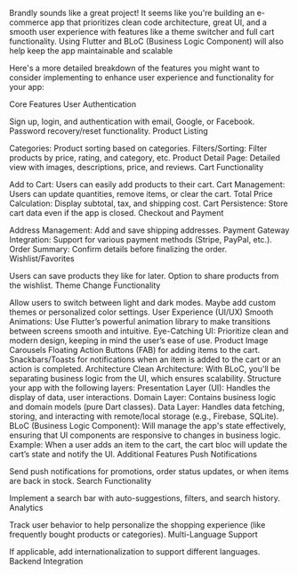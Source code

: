 
Brandly sounds like a great project! It seems like you're building an e-commerce app that prioritizes clean code architecture, great UI, and a smooth user experience with features like a theme switcher and full cart functionality. Using Flutter and BLoC (Business Logic Component) will also help keep the app maintainable and scalable

Here's a more detailed breakdown of the features you might want to consider implementing to enhance user experience and functionality for your app:

Core Features
User Authentication

Sign up, login, and authentication with email, Google, or Facebook.
Password recovery/reset functionality.
Product Listing

Categories: Product sorting based on categories.
Filters/Sorting: Filter products by price, rating, and category, etc.
Product Detail Page: Detailed view with images, descriptions, price, and reviews.
Cart Functionality

Add to Cart: Users can easily add products to their cart.
Cart Management: Users can update quantities, remove items, or clear the cart.
Total Price Calculation: Display subtotal, tax, and shipping cost.
Cart Persistence: Store cart data even if the app is closed.
Checkout and Payment

Address Management: Add and save shipping addresses.
Payment Gateway Integration: Support for various payment methods (Stripe, PayPal, etc.).
Order Summary: Confirm details before finalizing the order.
Wishlist/Favorites

Users can save products they like for later.
Option to share products from the wishlist.
Theme Change Functionality

Allow users to switch between light and dark modes.
Maybe add custom themes or personalized color settings.
User Experience (UI/UX)
Smooth Animations: Use Flutter’s powerful animation library to make transitions between screens smooth and intuitive.
Eye-Catching UI: Prioritize clean and modern design, keeping in mind the user’s ease of use.
Product Image Carousels
Floating Action Buttons (FAB) for adding items to the cart.
Snackbars/Toasts for notifications when an item is added to the cart or an action is completed.
Architecture
Clean Architecture: With BLoC, you'll be separating business logic from the UI, which ensures scalability. Structure your app with the following layers:
Presentation Layer (UI): Handles the display of data, user interactions.
Domain Layer: Contains business logic and domain models (pure Dart classes).
Data Layer: Handles data fetching, storing, and interacting with remote/local storage (e.g., Firebase, SQLite).
BLoC (Business Logic Component): Will manage the app's state effectively, ensuring that UI components are responsive to changes in business logic.
Example: When a user adds an item to the cart, the cart bloc will update the cart’s state and notify the UI.
Additional Features
Push Notifications

Send push notifications for promotions, order status updates, or when items are back in stock.
Search Functionality

Implement a search bar with auto-suggestions, filters, and search history.
Analytics

Track user behavior to help personalize the shopping experience (like frequently bought products or categories).
Multi-Language Support

If applicable, add internationalization to support different languages.
Backend Integration
